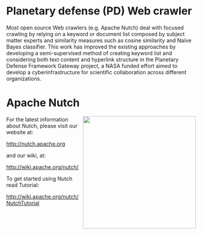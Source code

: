 # Planetary defense (PD) Web crawler
Most open source Web crawlers (e.g. Apache Nutch) deal with focused crawling by relying on a keyword or document list composed by subject matter experts and similarity measures such as cosine similarity and Naïve Bayes classifier. This work has improved the existing approaches by developing a semi-supervised method of creating keyword list and considering both text content and hyperlink structure in the Planetary Defense Framework Gateway project, a NASA funded effort aimed to develop a cyberinfrastructure for scientific collaboration across different organizations. 

Apache Nutch
===================

<img src="http://nutch.apache.org/assets/img/nutch_logo_tm.png" align="right" width="300" />

For the latest information about Nutch, please visit our website at:

   http://nutch.apache.org

and our wiki, at:

   http://wiki.apache.org/nutch/

To get started using Nutch read Tutorial:

   http://wiki.apache.org/nutch/NutchTutorial
   
